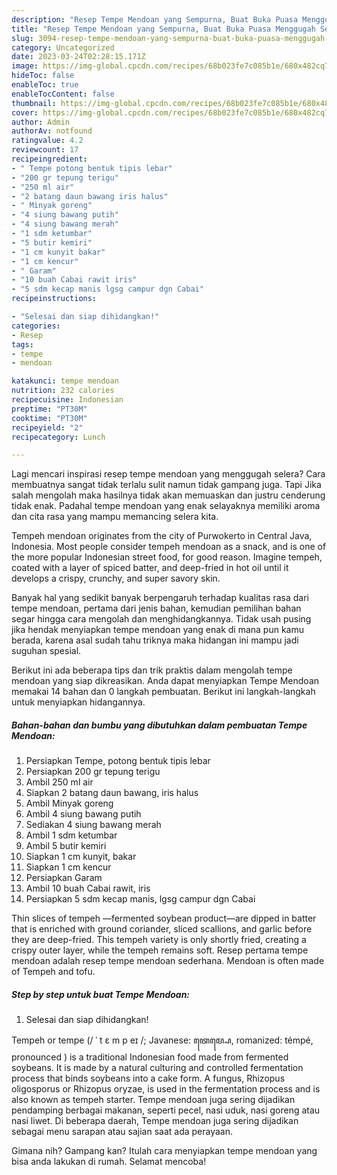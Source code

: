 ```yaml
---
description: "Resep Tempe Mendoan yang Sempurna, Buat Buka Puasa Menggugah Selera"
title: "Resep Tempe Mendoan yang Sempurna, Buat Buka Puasa Menggugah Selera"
slug: 3094-resep-tempe-mendoan-yang-sempurna-buat-buka-puasa-menggugah-selera
category: Uncategorized
date: 2023-03-24T02:28:15.171Z
image: https://img-global.cpcdn.com/recipes/68b023fe7c085b1e/680x482cq70/tempe-mendoan-foto-resep-utama.jpg
hideToc: false
enableToc: true
enableTocContent: false
thumbnail: https://img-global.cpcdn.com/recipes/68b023fe7c085b1e/680x482cq70/tempe-mendoan-foto-resep-utama.jpg
cover: https://img-global.cpcdn.com/recipes/68b023fe7c085b1e/680x482cq70/tempe-mendoan-foto-resep-utama.jpg
author: Admin
authorAv: notfound
ratingvalue: 4.2
reviewcount: 17
recipeingredient:
- " Tempe potong bentuk tipis lebar"
- "200 gr tepung terigu"
- "250 ml air"
- "2 batang daun bawang iris halus"
- " Minyak goreng"
- "4 siung bawang putih"
- "4 siung bawang merah"
- "1 sdm ketumbar"
- "5 butir kemiri"
- "1 cm kunyit bakar"
- "1 cm kencur"
- " Garam"
- "10 buah Cabai rawit iris"
- "5 sdm kecap manis lgsg campur dgn Cabai"
recipeinstructions:

- "Selesai dan siap dihidangkan!"
categories:
- Resep
tags:
- tempe
- mendoan

katakunci: tempe mendoan 
nutrition: 232 calories
recipecuisine: Indonesian
preptime: "PT30M"
cooktime: "PT30M"
recipeyield: "2"
recipecategory: Lunch

---
```



Lagi mencari inspirasi resep tempe mendoan yang menggugah selera? Cara membuatnya sangat tidak terlalu sulit namun tidak gampang juga. Tapi Jika salah mengolah maka hasilnya tidak akan memuaskan dan justru cenderung tidak enak. Padahal tempe mendoan yang enak selayaknya memiliki aroma dan cita rasa yang mampu memancing selera kita.


Tempeh mendoan originates from the city of Purwokerto in Central Java, Indonesia. Most people consider tempeh mendoan as a snack, and is one of the more popular Indonesian street food, for good reason. Imagine tempeh, coated with a layer of spiced batter, and deep-fried in hot oil until it develops a crispy, crunchy, and super savory skin.

Banyak hal yang sedikit banyak berpengaruh terhadap kualitas rasa dari tempe mendoan, pertama dari jenis bahan, kemudian pemilihan bahan segar hingga cara mengolah dan menghidangkannya. Tidak usah pusing jika hendak menyiapkan tempe mendoan yang enak di mana pun kamu berada, karena asal sudah tahu triknya maka hidangan ini mampu jadi suguhan spesial.


Berikut ini ada beberapa tips dan trik praktis dalam mengolah tempe mendoan yang siap dikreasikan. Anda dapat menyiapkan Tempe Mendoan memakai 14 bahan dan 0 langkah pembuatan. Berikut ini langkah-langkah untuk menyiapkan hidangannya.

<!--inarticleads1-->

##### Bahan-bahan dan bumbu yang dibutuhkan dalam pembuatan Tempe Mendoan:

1. Persiapkan  Tempe, potong bentuk tipis lebar
1. Persiapkan 200 gr tepung terigu
1. Ambil 250 ml air
1. Siapkan 2 batang daun bawang, iris halus
1. Ambil  Minyak goreng
1. Ambil 4 siung bawang putih
1. Sediakan 4 siung bawang merah
1. Ambil 1 sdm ketumbar
1. Ambil 5 butir kemiri
1. Siapkan 1 cm kunyit, bakar
1. Siapkan 1 cm kencur
1. Persiapkan  Garam
1. Ambil 10 buah Cabai rawit, iris
1. Persiapkan 5 sdm kecap manis, lgsg campur dgn Cabai


Thin slices of tempeh —fermented soybean product—are dipped in batter that is enriched with ground coriander, sliced scallions, and garlic before they are deep-fried. This tempeh variety is only shortly fried, creating a crispy outer layer, while the tempeh remains soft. Resep pertama tempe mendoan adalah resep tempe mendoan sederhana. Mendoan is often made of Tempeh and tofu. 

<!--inarticleads2-->

##### Step by step untuk buat Tempe Mendoan:


1. Selesai dan siap dihidangkan!

Tempeh or tempe (/ ˈ t ɛ m p eɪ /; Javanese: ꦠꦺꦩ꧀ꦥꦺ, romanized: témpé, pronounced ) is a traditional Indonesian food made from fermented soybeans. It is made by a natural culturing and controlled fermentation process that binds soybeans into a cake form. A fungus, Rhizopus oligosporus or Rhizopus oryzae, is used in the fermentation process and is also known as tempeh starter. Tempe mendoan juga sering dijadikan pendamping berbagai makanan, seperti pecel, nasi uduk, nasi goreng atau nasi liwet. Di beberapa daerah, Tempe mendoan juga sering dijadikan sebagai menu sarapan atau sajian saat ada perayaan. 

Gimana nih? Gampang kan? Itulah cara menyiapkan tempe mendoan yang bisa anda lakukan di rumah. Selamat mencoba!
